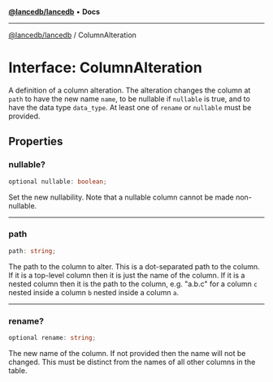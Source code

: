 [**@lancedb/lancedb**](../README.md) • **Docs**

***

[@lancedb/lancedb](../globals.md) / ColumnAlteration

# Interface: ColumnAlteration

A definition of a column alteration. The alteration changes the column at
`path` to have the new name `name`, to be nullable if `nullable` is true,
and to have the data type `data_type`. At least one of `rename` or `nullable`
must be provided.

## Properties

### nullable?

```ts
optional nullable: boolean;
```

Set the new nullability. Note that a nullable column cannot be made non-nullable.

***

### path

```ts
path: string;
```

The path to the column to alter. This is a dot-separated path to the column.
If it is a top-level column then it is just the name of the column. If it is
a nested column then it is the path to the column, e.g. "a.b.c" for a column
`c` nested inside a column `b` nested inside a column `a`.

***

### rename?

```ts
optional rename: string;
```

The new name of the column. If not provided then the name will not be changed.
This must be distinct from the names of all other columns in the table.
